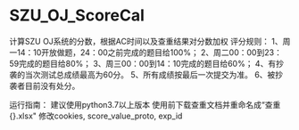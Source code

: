 # SZU_OJ_ScoreCal
计算SZU OJ系统的分数，根据AC时间以及查重结果对分数加权
评分规则：
1、周一14：10开放做题，24：00之前完成的题目给100%；
2、周二00：00到23：59完成的题目给80%；
3、周三00：00到14：10完成的题目给60%；
4、有抄袭的当次测试总成绩最高为60分。
5、所有成绩按最后一次提交为准。
6、被抄袭者目前没有处分。

运行指南：
建议使用python3.7以上版本
使用前下载查重文档并重命名成“查重{}.xlsx"
修改cookies, score_value_proto, exp_id